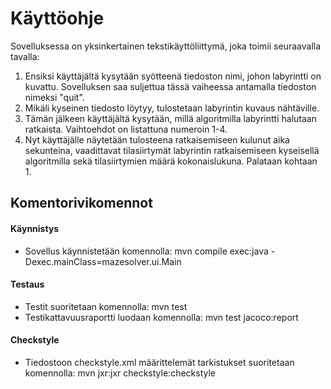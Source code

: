 # **Käyttöohje**

Sovelluksessa on yksinkertainen tekstikäyttöliittymä, joka toimii seuraavalla tavalla:

1. Ensiksi käyttäjältä kysytään syötteenä tiedoston nimi, johon labyrintti on kuvattu. Sovelluksen saa suljettua tässä vaiheessa antamalla tiedoston nimeksi "quit". 
2. Mikäli kyseinen tiedosto löytyy, tulostetaan labyrintin kuvaus nähtäville.
3. Tämän jälkeen käyttäjältä kysytään, millä algoritmilla labyrintti halutaan ratkaista. Vaihtoehdot on listattuna numeroin 1-4.
4. Nyt käyttäjälle näytetään tulosteena ratkaisemiseen kulunut aika sekunteina, vaadittavat tilasiirtymät labyrintin ratkaisemiseen kyseisellä algoritmilla sekä tilasiirtymien määrä kokonaislukuna. Palataan kohtaan 1.

## **Komentorivikomennot**

#### Käynnistys
- Sovellus käynnistetään komennolla: mvn compile exec:java -Dexec.mainClass=mazesolver.ui.Main


#### Testaus
- Testit suoritetaan komennolla: mvn test
- Testikattavuusraportti luodaan komennolla: mvn test jacoco:report
  
#### Checkstyle
- Tiedostoon checkstyle.xml määrittelemät tarkistukset suoritetaan komennolla: mvn jxr:jxr checkstyle:checkstyle





